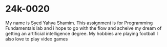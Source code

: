 # 24k-0020
My name is Syed Yahya Shamim. This assignment is for Programming Fundamentals lab and i hope to go with the flow and acheive my dream of getting an artificial intelligence degree.
My hobbies are playing football
I also love to play video games

